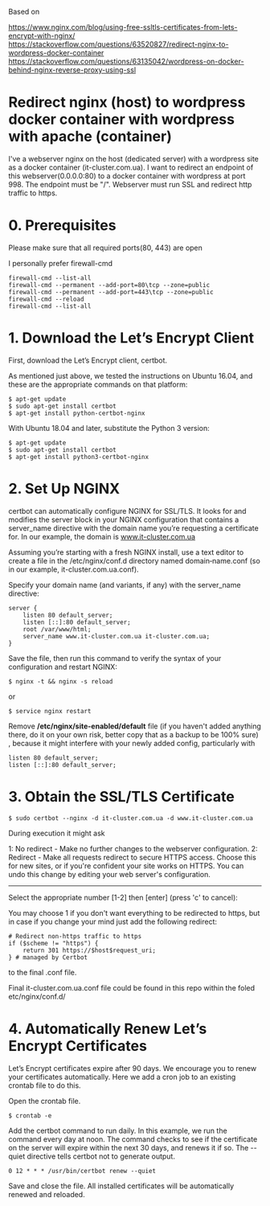 Based on 

https://www.nginx.com/blog/using-free-ssltls-certificates-from-lets-encrypt-with-nginx/
https://stackoverflow.com/questions/63520827/redirect-nginx-to-wordpress-docker-container
https://stackoverflow.com/questions/63135042/wordpress-on-docker-behind-nginx-reverse-proxy-using-ssl

# Redirect nginx (host) to wordpress docker container with wordpress with apache (container)

I've a webserver nginx on the host (dedicated server) with a wordpress site as a docker container (it-cluster.com.ua).
I want to redirect an endpoint of this webserver(0.0.0.0:80) to a docker container with wordpress at port 998. The endpoint must be "/".
Webserver must run SSL and redirect http traffic to https.


# 0. Prerequisites

Please make sure that all required ports(80, 443) are open

I personally prefer firewall-cmd

    firewall-cmd --list-all
    firewall-cmd --permanent --add-port=80\tcp --zone=public
    firewall-cmd --permanent --add-port=443\tcp --zone=public
    firewall-cmd --reload
    firewall-cmd --list-all

# 1. Download the Let’s Encrypt Client

First, download the Let’s Encrypt client, certbot.

As mentioned just above, we tested the instructions on Ubuntu 16.04, and these are the appropriate commands on that platform:

    $ apt-get update
    $ sudo apt-get install certbot
    $ apt-get install python-certbot-nginx

With Ubuntu 18.04 and later, substitute the Python 3 version:

    $ apt-get update
    $ sudo apt-get install certbot
    $ apt-get install python3-certbot-nginx

# 2. Set Up NGINX
certbot can automatically configure NGINX for SSL/TLS. It looks for and modifies the server block in your NGINX configuration that contains a server_name directive with the domain name you’re requesting a certificate for. In our example, the domain is www.it-cluster.com.ua

Assuming you’re starting with a fresh NGINX install, use a text editor to create a file in the /etc/nginx/conf.d directory named domain‑name.conf (so in our example, it-cluster.com.ua.conf).

Specify your domain name (and variants, if any) with the server_name directive:

    server {
        listen 80 default_server;
        listen [::]:80 default_server;
        root /var/www/html;
        server_name www.it-cluster.com.ua it-cluster.com.ua;
    }

Save the file, then run this command to verify the syntax of your configuration and restart NGINX:

    $ nginx -t && nginx -s reload

or

    $ service nginx restart


Remove **/etc/nginx/site-enabled/default**  file (if you haven't added anything there, do it on your own risk, better copy that as a backup to be 100% sure) , because it might interfere with your newly added config, particularly with     

    listen 80 default_server;
    listen [::]:80 default_server;


# 3. Obtain the SSL/TLS Certificate

    $ sudo certbot --nginx -d it-cluster.com.ua -d www.it-cluster.com.ua
During execution it might ask 


1: No redirect - Make no further changes to the webserver configuration.
2: Redirect - Make all requests redirect to secure HTTPS access. Choose this for
new sites, or if you're confident your site works on HTTPS. You can undo this
change by editing your web server's configuration.
- - - - - - - - - - - - - - - - - - - - - - - - - - - - - - - - - - - - - - - -
Select the appropriate number [1-2] then [enter] (press 'c' to cancel):


You may choose 1 if you don't want everything to be redirected to https,
but in case if you change your mind just add the following redirect:

    # Redirect non-https traffic to https
    if ($scheme != "https") {
        return 301 https://$host$request_uri;
    } # managed by Certbot

to the final .conf file.

Final it-cluster.com.ua.conf file could be found in this repo within the foled etc/nginx/conf.d/


# 4. Automatically Renew Let’s Encrypt Certificates
Let’s Encrypt certificates expire after 90 days. We encourage you to renew your certificates automatically. Here we add a cron job to an existing crontab file to do this.

Open the crontab file.

    $ crontab -e

Add the certbot command to run daily. In this example, we run the command every day at noon. The command checks to see if the certificate on the server will expire within the next 30 days, and renews it if so. The --quiet directive tells certbot not to generate output.

    0 12 * * * /usr/bin/certbot renew --quiet


Save and close the file. All installed certificates will be automatically renewed and reloaded.


